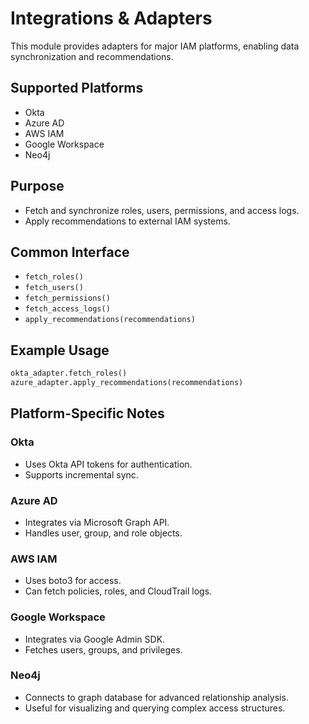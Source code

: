 # Integrations & Adapters

This module provides adapters for major IAM platforms, enabling data synchronization and recommendations.

## Supported Platforms
- Okta
- Azure AD
- AWS IAM
- Google Workspace
- Neo4j

## Purpose
- Fetch and synchronize roles, users, permissions, and access logs.
- Apply recommendations to external IAM systems.

## Common Interface
- `fetch_roles()`
- `fetch_users()`
- `fetch_permissions()`
- `fetch_access_logs()`
- `apply_recommendations(recommendations)`

## Example Usage
```python
okta_adapter.fetch_roles()
azure_adapter.apply_recommendations(recommendations)
```

## Platform-Specific Notes

### Okta
- Uses Okta API tokens for authentication.
- Supports incremental sync.

### Azure AD
- Integrates via Microsoft Graph API.
- Handles user, group, and role objects.

### AWS IAM
- Uses boto3 for access.
- Can fetch policies, roles, and CloudTrail logs.

### Google Workspace
- Integrates via Google Admin SDK.
- Fetches users, groups, and privileges.

### Neo4j
- Connects to graph database for advanced relationship analysis.
- Useful for visualizing and querying complex access structures. 